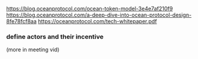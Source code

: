 https://blog.oceanprotocol.com/ocean-token-model-3e4e7af210f9
https://blog.oceanprotocol.com/a-deep-dive-into-ocean-protocol-design-8fe78fcf8aa
https://oceanprotocol.com/tech-whitepaper.pdf

### define actors and their incentive
(more in meeting vid)